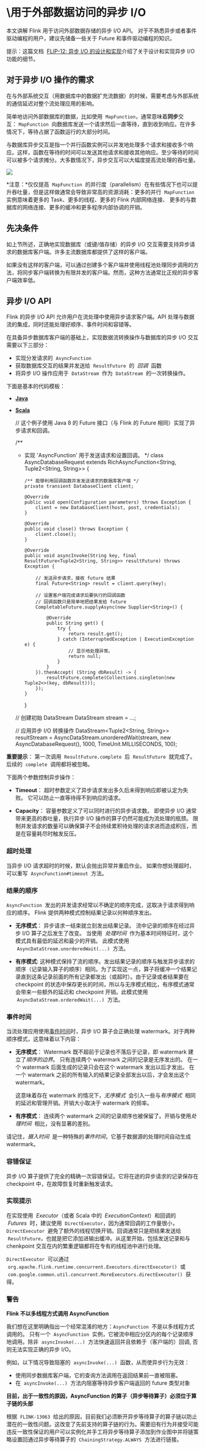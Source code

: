# \用于外部数据访问的异步 I/O

本文讲解 Flink 用于访问外部数据存储的异步 I/O API。 对于不熟悉异步或者事件驱动编程的用户，建议先储备一些关于 Future 和事件驱动编程的知识。

提示：这篇文档  [FLIP-12: 异步 I/O 的设计和实现](https://cwiki.apache.org/confluence/pages/viewpage.action?pageId=65870673)介绍了关于设计和实现异步 I/O 功能的细节。

## 对于异步 I/O 操作的需求

在与外部系统交互（用数据库中的数据扩充流数据）的时候，需要考虑与外部系统的通信延迟对整个流处理应用的影响。

简单地访问外部数据库的数据，比如使用  `MapFunction`，通常意味着**同步**交互： `MapFunction`  向数据库发送一个请求然后一直等待，直到收到响应。在许多情况下，等待占据了函数运行的大部分时间。

与数据库异步交互是指一个并行函数实例可以并发地处理多个请求和接收多个响应。这样，函数在等待的时间可以发送其他请求和接收其他响应。至少等待的时间可以被多个请求摊分。大多数情况下，异步交互可以大幅度提高流处理的吞吐量。

![](https://ci.apache.org/projects/flink/flink-docs-release-1.10/fig/async_io.svg)

*注意：*仅仅提高  `MapFunction`  的并行度（parallelism）在有些情况下也可以提升吞吐量，但是这样做通常会导致非常高的资源消耗：更多的并行  `MapFunction`  实例意味着更多的 Task、更多的线程、更多的 Flink 内部网络连接、 更多的与数据库的网络连接、更多的缓冲和更多程序内部协调的开销。

## 先决条件

如上节所述，正确地实现数据库（或键/值存储）的异步 I/O 交互需要支持异步请求的数据库客户端。许多主流数据库都提供了这样的客户端。

如果没有这样的客户端，可以通过创建多个客户端并使用线程池处理同步调用的方法，将同步客户端转换为有限并发的客户端。然而，这种方法通常比正规的异步客户端效率低。

## 异步 I/O API

Flink 的异步 I/O API 允许用户在流处理中使用异步请求客户端。API 处理与数据流的集成，同时还能处理好顺序、事件时间和容错等。

在具备异步数据库客户端的基础上，实现数据流转换操作与数据库的异步 I/O 交互需要以下三部分：

- 实现分发请求的  `AsyncFunction`
- 获取数据库交互的结果并发送给  `ResultFuture`  的  *回调*  函数
- 将异步 I/O 操作应用于  `DataStream`  作为  `DataStream`  的一次转换操作。

下面是基本的代码模板：

- [**Java**](https://ci.apache.org/projects/flink/flink-docs-release-1.10/zh/dev/stream/operators/asyncio.html#tab_java_0)
- [**Scala**](https://ci.apache.org/projects/flink/flink-docs-release-1.10/zh/dev/stream/operators/asyncio.html#tab_scala_0)

  // 这个例子使用 Java 8 的 Future 接口（与 Flink 的 Future 相同）实现了异步请求和回调。

  /\*\*

  - 实现 'AsyncFunction' 用于发送请求和设置回调。
    \*/
    class AsyncDatabaseRequest extends RichAsyncFunction<String, Tuple2<String, String>> {

        /** 能够利用回调函数并发发送请求的数据库客户端 */
        private transient DatabaseClient client;

        @Override
        public void open(Configuration parameters) throws Exception {
            client = new DatabaseClient(host, post, credentials);
        }

        @Override
        public void close() throws Exception {
            client.close();
        }

        @Override
        public void asyncInvoke(String key, final ResultFuture<Tuple2<String, String>> resultFuture) throws Exception {

            // 发送异步请求，接收 future 结果
            final Future<String> result = client.query(key);

            // 设置客户端完成请求后要执行的回调函数
            // 回调函数只是简单地把结果发给 future
            CompletableFuture.supplyAsync(new Supplier<String>() {

                @Override
                public String get() {
                    try {
                        return result.get();
                    } catch (InterruptedException | ExecutionException e) {
                        // 显示地处理异常。
                        return null;
                    }
                }
            }).thenAccept( (String dbResult) -> {
                resultFuture.complete(Collections.singleton(new Tuple2<>(key, dbResult)));
            });
        }

    }

  // 创建初始 DataStream
  DataStream<String> stream = ...;

  // 应用异步 I/O 转换操作
  DataStream<Tuple2<String, String>> resultStream =
  AsyncDataStream.unorderedWait(stream, new AsyncDatabaseRequest(), 1000, TimeUnit.MILLISECONDS, 100);

**重要提示**： 第一次调用  `ResultFuture.complete`  后  `ResultFuture`  就完成了。 后续的  `complete`  调用都将被忽略。

下面两个参数控制异步操作：

- **Timeout**： 超时参数定义了异步请求发出多久后未得到响应即被认定为失败。 它可以防止一直等待得不到响应的请求。

- **Capacity**： 容量参数定义了可以同时进行的异步请求数。 即使异步 I/O 通常带来更高的吞吐量，执行异步 I/O 操作的算子仍然可能成为流处理的瓶颈。 限制并发请求的数量可以确保算子不会持续累积待处理的请求进而造成积压，而是在容量耗尽时触发反压。

### 超时处理

当异步 I/O 请求超时的时候，默认会抛出异常并重启作业。 如果你想处理超时，可以重写  `AsyncFunction#timeout`  方法。

### 结果的顺序

`AsyncFunction`  发出的并发请求经常以不确定的顺序完成，这取决于请求得到响应的顺序。 Flink 提供两种模式控制结果记录以何种顺序发出。

- **无序模式**： 异步请求一结束就立刻发出结果记录。 流中记录的顺序在经过异步 I/O 算子之后发生了改变。 当使用  *处理时间*  作为基本时间特征时，这个模式具有最低的延迟和最少的开销。 此模式使用  `AsyncDataStream.unorderedWait(...)`  方法。

- **有序模式**: 这种模式保持了流的顺序。发出结果记录的顺序与触发异步请求的顺序（记录输入算子的顺序）相同。为了实现这一点，算子将缓冲一个结果记录直到这条记录前面的所有记录都发出（或超时）。由于记录或者结果要在 checkpoint 的状态中保存更长的时间，所以与无序模式相比，有序模式通常会带来一些额外的延迟和 checkpoint 开销。此模式使用  `AsyncDataStream.orderedWait(...)`  方法。

### 事件时间

当流处理应用使用[事件时间](https://ci.apache.org/projects/flink/flink-docs-release-1.10/zh/dev/event_time.html)时，异步 I/O 算子会正确处理 watermark。对于两种顺序模式，这意味着以下内容：

- **无序模式**： Watermark 既不超前于记录也不落后于记录，即 watermark 建立了*顺序的边界*。 只有连续两个 watermark 之间的记录是无序发出的。 在一个 watermark 后面生成的记录只会在这个 watermark 发出以后才发出。 在一个 watermark 之前的所有输入的结果记录全部发出以后，才会发出这个 watermark。

  这意味着存在 watermark 的情况下，*无序模式*  会引入一些与*有序模式*  相同的延迟和管理开销。开销大小取决于 watermark 的频率。

- **有序模式**： 连续两个 watermark 之间的记录顺序也被保留了。开销与使用*处理时间*  相比，没有显著的差别。

请记住，*摄入时间*  是一种特殊的*事件时间*，它基于数据源的处理时间自动生成 watermark。

### 容错保证

异步 I/O 算子提供了完全的精确一次容错保证。它将在途的异步请求的记录保存在 checkpoint 中，在故障恢复时重新触发请求。

### 实现提示

在实现使用  *Executor*（或者 Scala 中的  *ExecutionContext*）和回调的  *Futures*  时，建议使用  `DirectExecutor`，因为通常回调的工作量很小，`DirectExecutor`  避免了额外的线程切换开销。回调通常只是把结果发送给  `ResultFuture`，也就是把它添加进输出缓冲。从这里开始，包括发送记录和与 chenkpoint 交互在内的繁重逻辑都将在专有的线程池中进行处理。

`DirectExecutor`  可以通过  `org.apache.flink.runtime.concurrent.Executors.directExecutor()`  或  `com.google.common.util.concurrent.MoreExecutors.directExecutor()`  获得。

### 警告

**Flink 不以多线程方式调用 AsyncFunction**

我们想在这里明确指出一个经常混淆的地方：`AsyncFunction`  不是以多线程方式调用的。 只有一个  `AsyncFunction`  实例，它被流中相应分区内的每个记录顺序地调用。除非  `asyncInvoke(...)`  方法快速返回并且依赖于（客户端的）回调, 否则无法实现正确的异步 I/O。

例如，以下情况导致阻塞的  `asyncInvoke(...)`  函数，从而使异步行为无效：

- 使用同步数据库客户端，它的查询方法调用在返回结果前一直被阻塞。
- 在  `asyncInvoke(...)`  方法内阻塞等待异步客户端返回的 future 类型对象

**目前，出于一致性的原因，AsyncFunction 的算子（异步等待算子）必须位于算子链的头部**

根据  `FLINK-13063`  给出的原因，目前我们必须断开异步等待算子的算子链以防止潜在的一致性问题。这改变了先前支持的算子链的行为。需要旧有行为并接受可能违反一致性保证的用户可以实例化并手工将异步等待算子添加到作业图中并将链策略设置回通过异步等待算子的  `ChainingStrategy.ALWAYS`  方法进行链接。
